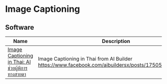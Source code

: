 # Image Captioning

## Software

| Name                                                         | Description                                                  | Status | Language   | License |
| ------------------------------------------------------------ | ------------------------------------------------------------ | ------ | ---------- | ------- |
| [Image Captioning in Thai: AI ช่วยผู้พิการทางสายตา](https://github.com/Jannyney/ImageCaptioningThai) | Image Captioning in Thai from AI Builder https://www.facebook.com/aibuildersx/posts/175053151329799 |        | Python 3.X | ?       |